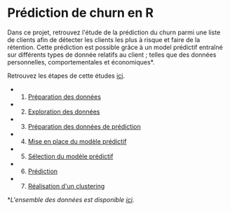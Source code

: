 # Prédiction de churn en R

Dans ce projet, retrouvez l'étude de la prédiction du churn parmi une liste de clients afin de détecter les clients les plus à risque et faire de la rétention. Cette prédiction est possible grâce à un model prédictif entraîné sur différents types de donnée relatifs au client ; telles que des données personnelles, comportementales et économiques*.

Retrouvez les étapes de cette études [ici](https://github.com/QQTipu/churn_prediction_model/blob/a46b69f5e6c8b921a88c6b6089035d534df57d4a/Analyse_Churn.md).

 - 1. [Préparation des données](https://github.com/QQTipu/churn_prediction_model/blob/main/Analyse_Churn.md#1-pr%C3%A9paration-des-donn%C3%A9es)
 - 2. [Exploration des données](https://github.com/QQTipu/churn_prediction_model/blob/main/Analyse_Churn.md#2-explorer-les-donn%C3%A9es)
 - 3. [Préparation des données de prédiction](https://github.com/QQTipu/churn_prediction_model/blob/main/Analyse_Churn.md#3-pr%C3%A9paration-des-donn%C3%A9es-de-pr%C3%A9diction)
- 4. [Mise en place du modèle prédictif](https://github.com/QQTipu/churn_prediction_model/blob/main/Analyse_Churn.md#3-pr%C3%A9paration-des-donn%C3%A9es-de-pr%C3%A9diction)
- 5. [Sélection du modèle prédictif](https://github.com/QQTipu/churn_prediction_model/blob/main/Analyse_Churn.md#5-s%C3%A9lection-du-mod%C3%A8le)
- 6. [Prédiction](https://github.com/QQTipu/churn_prediction_model/blob/main/Analyse_Churn.md#6-pr%C3%A9diction)
- 7. [Réalisation d'un clustering](https://github.com/QQTipu/churn_prediction_model/blob/main/Analyse_Churn.md#7-r%C3%A9alisation-dun-clustering)

**L'ensemble des données est disponible [ici]().*
